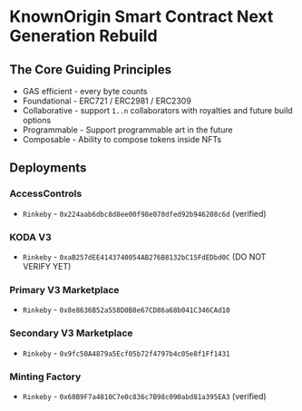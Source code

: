 # KnownOrigin Smart Contract Next Generation Rebuild

## The Core Guiding Principles

* GAS efficient - every byte counts
* Foundational - ERC721 / ERC2981 / ERC2309
* Collaborative - support `1..n` collaborators with royalties and future build options 
* Programmable - Support programmable art in the future
* Composable - Ability to compose tokens inside NFTs 

## Deployments

### AccessControls

* `Rinkeby` - `0x224aab6dbc8d8ee00f98e070dfed92b946208c6d` (verified)

### KODA V3

* `Rinkeby` - `0xaB257dEE4143740054AB276B8132bC15FdEDbd0C` (DO NOT VERIFY YET)

### Primary V3 Marketplace

* `Rinkeby` - `0x8e8636B52a558D0B8e67CD86a68b041C346CAd10`

### Secondary V3 Marketplace

* `Rinkeby` - `0x9fc50A4879a5Ecf05b72f4797b4c05e8f1Ff1431`

### Minting Factory

* `Rinkeby` - `0x60B9F7a4810C7e0c836c7B98c090abd81a395EA3` (verified)
